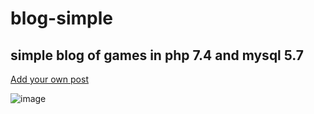 # blog-simple

## simple blog of games in php 7.4 and mysql 5.7

[Add your own post](https://saviorvip-blog.000webhostapp.com/)

![image](https://user-images.githubusercontent.com/49499429/124063905-d4815400-da01-11eb-81f3-6f13daa93da6.png)
